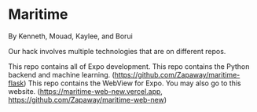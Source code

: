 # Maritime
By Kenneth, Mouad, Kaylee, and Borui

Our hack involves multiple technologies that are on different repos. 

This repo contains all of Expo development.
This repo contains the Python backend and machine learning. (https://github.com/Zapaway/maritime-flask)
This repo contains the WebView for Expo. You may also go to this website. (https://maritime-web-new.vercel.app, https://github.com/Zapaway/maritime-web-new)
